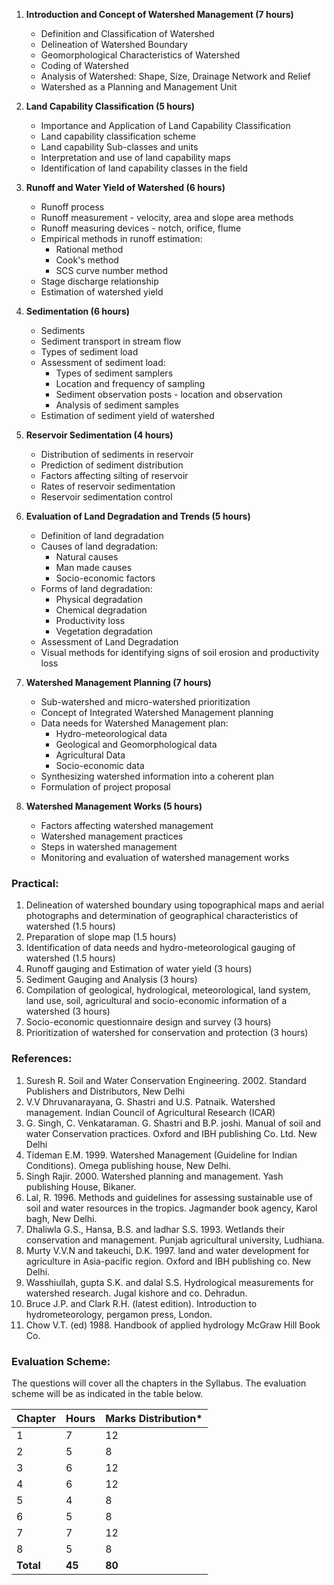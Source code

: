 1. **Introduction and Concept of Watershed Management (7 hours)**
   * Definition and Classification of Watershed
   * Delineation of Watershed Boundary
   * Geomorphological Characteristics of Watershed
   * Coding of Watershed
   * Analysis of Watershed: Shape, Size, Drainage Network and Relief
   * Watershed as a Planning and Management Unit

2. **Land Capability Classification (5 hours)**
   * Importance and Application of Land Capability Classification
   * Land capability classification scheme
   * Land capability Sub-classes and units
   * Interpretation and use of land capability maps
   * Identification of land capability classes in the field

3. **Runoff and Water Yield of Watershed (6 hours)**
   * Runoff process
   * Runoff measurement - velocity, area and slope area methods
   * Runoff measuring devices - notch, orifice, flume
   * Empirical methods in runoff estimation:
     * Rational method
     * Cook's method
     * SCS curve number method
   * Stage discharge relationship
   * Estimation of watershed yield

4. **Sedimentation (6 hours)**
   * Sediments
   * Sediment transport in stream flow
   * Types of sediment load
   * Assessment of sediment load:
     * Types of sediment samplers
     * Location and frequency of sampling
     * Sediment observation posts - location and observation
     * Analysis of sediment samples
   * Estimation of sediment yield of watershed

5. **Reservoir Sedimentation (4 hours)**
   * Distribution of sediments in reservoir
   * Prediction of sediment distribution
   * Factors affecting silting of reservoir
   * Rates of reservoir sedimentation
   * Reservoir sedimentation control

6. **Evaluation of Land Degradation and Trends (5 hours)**
   * Definition of land degradation
   * Causes of land degradation:
     * Natural causes
     * Man made causes
     * Socio-economic factors
   * Forms of land degradation:
     * Physical degradation
     * Chemical degradation
     * Productivity loss
     * Vegetation degradation
   * Assessment of Land Degradation
   * Visual methods for identifying signs of soil erosion and productivity loss

7. **Watershed Management Planning (7 hours)**
   * Sub-watershed and micro-watershed prioritization
   * Concept of Integrated Watershed Management planning
   * Data needs for Watershed Management plan:
     * Hydro-meteorological data
     * Geological and Geomorphological data
     * Agricultural Data
     * Socio-economic data
   * Synthesizing watershed information into a coherent plan
   * Formulation of project proposal

8. **Watershed Management Works (5 hours)**
   * Factors affecting watershed management
   * Watershed management practices
   * Steps in watershed management
   * Monitoring and evaluation of watershed management works

### Practical:

1. Delineation of watershed boundary using topographical maps and aerial photographs and determination of geographical characteristics of watershed (1.5 hours)
2. Preparation of slope map (1.5 hours)
3. Identification of data needs and hydro-meteorological gauging of watershed (1.5 hours)
4. Runoff gauging and Estimation of water yield (3 hours)
5. Sediment Gauging and Analysis (3 hours)
6. Compilation of geological, hydrological, meteorological, land system, land use, soil, agricultural and socio-economic information of a watershed (3 hours)
7. Socio-economic questionnaire design and survey (3 hours)
8. Prioritization of watershed for conservation and protection (3 hours)

### References:

1. Suresh R. Soil and Water Conservation Engineering. 2002. Standard Publishers and Distributors, New Delhi
2. V.V Dhruvanarayana, G. Shastri and U.S. Patnaik. Watershed management. Indian Council of Agricultural Research (ICAR)
3. G. Singh, C. Venkataraman. G. Shastri and B.P. joshi. Manual of soil and water Conservation practices. Oxford and IBH publishing Co. Ltd. New Delhi
4. Tideman E.M. 1999. Watershed Management (Guideline for Indian Conditions). Omega publishing house, New Delhi.
5. Singh Rajir. 2000. Watershed planning and management. Yash publishing House, Bikaner.
6. Lal, R. 1996. Methods and guidelines for assessing sustainable use of soil and water resources in the tropics. Jagmander book agency, Karol bagh, New Delhi.
7. Dhaliwla G.S., Hansa, B.S. and ladhar S.S. 1993. Wetlands their conservation and management. Punjab agricultural university, Ludhiana.
8. Murty V.V.N and takeuchi, D.K. 1997. land and water development for agriculture in Asia-pacific region. Oxford and IBH publishing co. New Delhi.
9. Wasshiullah, gupta S.K. and dalal S.S. Hydrological measurements for watershed research. Jugal kishore and co. Dehradun.
10. Bruce J.P. and Clark R.H. (latest edition). Introduction to hydrometeorology, pergamon press, London.
11. Chow V.T. (ed) 1988. Handbook of applied hydrology McGraw Hill Book Co.

### Evaluation Scheme:

The questions will cover all the chapters in the Syllabus. The evaluation scheme will be as indicated in the table below.

| Chapter   | Hours  | Marks Distribution* |
| --------- | ------ | ------------------- |
| 1         | 7      | 12                  |
| 2         | 5      | 8                   |
| 3         | 6      | 12                  |
| 4         | 6      | 12                  |
| 5         | 4      | 8                   |
| 6         | 5      | 8                   |
| 7         | 7      | 12                  |
| 8         | 5      | 8                   |
| **Total** | **45** | **80**              |

